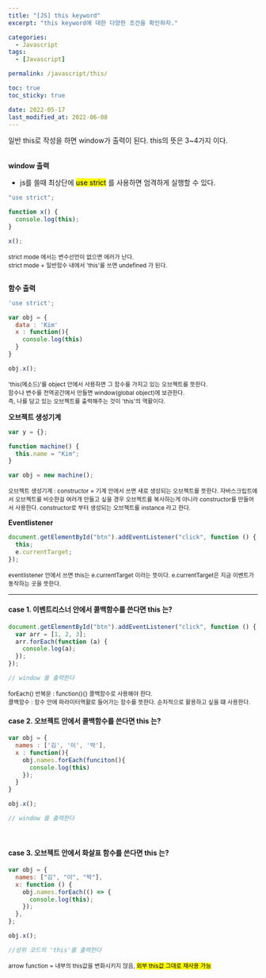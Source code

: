 ```yaml
---
title: "[JS] this keyword"
excerpt: "this keyword에 대한 다양한 조건을 확인하자."

categories:
  - Javascript
tags:
  - [Javascript]

permalink: /javascript/this/

toc: true
toc_sticky: true

date: 2022-05-17
last_modified_at: 2022-06-08
---
```


일반 this로 작성을 하면 window가 출력이 된다.
this의 뜻은 3~4가지 이다.<br><br>

**window 출력**

- js를 쓸때 최상단에 <mark>use strict</mark> 를 사용하면 엄격하게 실행할 수 있다.

```js
"use strict";

function x() {
  console.log(this);
}

x();
```

<small>
  strict mode 에서는 변수선언이 없으면 에러가 난다. <br>
  strict mode + 일반함수 내에서 'this'를 쓰면 undefined 가 된다. <br><br>
</small>

**함수 출력**

```js
'use strict';

var obj = {
  data : 'Kim'
  x : function(){
    console.log(this)
  }
}

obj.x();
```

<small>
  'this(메소드)'를 object 안에서 사용하면 그 함수를 가지고 있는 오브젝트를 뜻한다. <br>
  함수나 변수를 전역공간에서 만들면 window(global object)에 보관한다. <br>
  즉, 나를 담고 있는 오브젝트를 출력해주는 것이 'this'의 역활이다.
</small>

<br>

**오브젝트 생성기계**

```js
var y = {};

function machine() {
  this.name = "Kim";
}

var obj = new machine();
```

<small>
  오브젝트 생성기계 : constructor = 기계 안에서 쓰면 새로 생성되는 오브젝트를 뜻한다.
  자바스크립트에서 오브젝트를 비슷한걸 여러개 만들고 싶을 경우 오브젝트를 복사하는게 아니라 constructor를 만들어서 사용한다.  
  constructor로 부터 생성되는 오브젝트를 instance 라고 한다.
</small>

<br>

**Eventlistener**

```js
document.getElementById("btn").addEventListener("click", function () {
  this;
  e.currentTarget;
});
```

<small>
  eventlistener 안에서 쓰면 this는 e.currentTarget 이라는 뜻이다.
  e.currentTarget은 지금 이벤트가 동작하는 곳을 뜻한다.
</small>

<br>
<hr>

<h4>case 1. 이벤트리스너 안에서 콜백함수를 쓴다면 this 는?</h4>

```js
document.getElementById("btn").addEventListener("click", function () {
  var arr = [1, 2, 3];
  arr.forEach(function (a) {
    console.log(a);
  });
});

// window 를 출력한다
```

<small>
  forEach() 반복문 : function(){} 콜백함수로 사용해야 한다. <br>
  콜백함수 : 함수 안에 파라미터역활로 들어가는 함수를 뜻한다. 순차적으로 활용하고 싶을 떄 사용한다.
</small>

<br>

<h4>case 2. 오브젝트 안에서 콜백함수를 쓴다면 this 는?</h4>

```js
var obj = {
  names : ['김', '이', '박'],
  x : function(){
    obj.names.forEach(funciton(){
      console.log(this)
    });
  }
}

obj.x();

// window 를 출력한다
```

<br>

<h4>case 3. 오브젝트 안에서 화살표 함수를 쓴다면 this 는?</h4>

```js
var obj = {
  names: ["김", "이", "박"],
  x: function () {
    obj.names.forEach(() => {
      console.log(this);
    });
  },
};

obj.x();

//상위 코드의 'this'를 출력한다
```

<small>arrow function = 내부의 this값을 변화시키지 않음, <mark>외부 this값 그대로 재사용 가능</mark></small>
